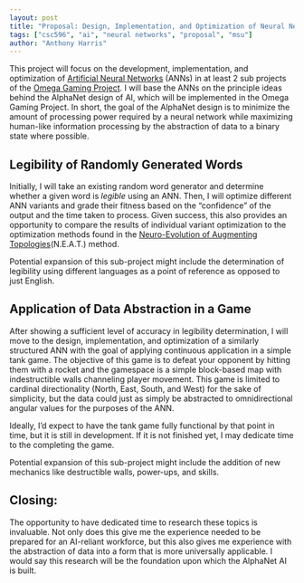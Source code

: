 ```yaml
---
layout: post
title: "Proposal: Design, Implementation, and Optimization of Neural Networks Proposal"
tags: ["csc596", "ai", "neural networks", "proposal", "msu"]
author: "Anthony Harris"
---
```


This project will focus on the development, implementation, and optimization of [Artificial Neural Networks](https://www.youtube.com/watch?v=aircAruvnKk&list=PLZHQObOWTQDNU6R1_67000Dx_ZCJB-3pi) (ANNs) in at least 2 sub projects of the [Omega Gaming Project](https://www.omega-gaming-project.org/). I will base the ANNs on the principle ideas behind the AlphaNet design of AI, which will be implemented in the Omega Gaming Project. In short, the goal of the AlphaNet design is to minimize the amount of processing power required by a neural network while maximizing human-like information processing by the abstraction of data to a binary state where possible.

## Legibility of Randomly Generated Words 

Initially, I will take an existing random word generator and determine whether a given word is *legible* using an ANN. Then, I will optimize different ANN variants and grade their fitness based on the “confidence” of the output and the time taken to process. Given success, this also provides an opportunity to compare the results of individual variant optimization to the optimization methods found in the [Neuro-Evolution of Augmenting Topologies](http://nn.cs.utexas.edu/downloads/papers/stanley.ec02.pdf)(N.E.A.T.) method. 

Potential expansion of this sub-project might include the determination of legibility using different languages as a point of reference as opposed to just English.

## Application of Data Abstraction in a Game

After showing a sufficient level of accuracy in legibility determination, I will move to the design, implementation, and optimization of a similarly structured ANN with the goal of applying continuous application in a simple tank game. The objective of this game is to defeat your opponent by hitting them with a rocket and the gamespace is a simple block-based map with indestructible walls channeling player movement. This game is limited to cardinal directionality (North, East, South, and West) for the sake of simplicity, but the data could just as simply be abstracted to omnidirectional angular values for the purposes of the ANN. 

Ideally, I’d expect to have the tank game fully functional by that point in time, but it is still in development. If it is not finished yet, I may dedicate time to the completing the game.

Potential expansion of this sub-project might include the addition of new mechanics like destructible walls, power-ups, and skills.

## Closing:

The opportunity to have dedicated time to research these topics is invaluable. Not only does this give me the experience needed to be prepared for an AI-reliant workforce, but this also gives me experience with the abstraction of data into a form that is more universally applicable. I would say this research will be the foundation upon which the AlphaNet AI is built.
